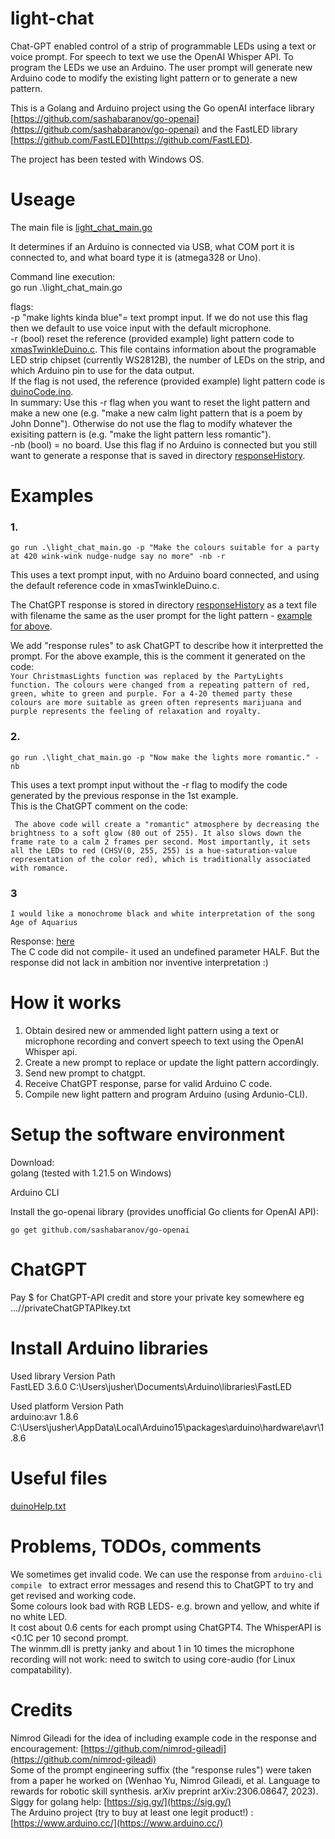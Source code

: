# light-chat
Chat-GPT enabled control of a strip of programmable LEDs using a text or voice prompt. For speech to text we use the OpenAI Whisper API. To program the LEDs we use an Arduino. The user prompt will generate new Arduino code to modify the existing light pattern or to generate a new pattern.

This is a Golang and Arduino project using the Go openAI interface library [https://github.com/sashabaranov/go-openai](https://github.com/sashabaranov/go-openai) and the FastLED library [https://github.com/FastLED](https://github.com/FastLED).

The project has been tested with Windows OS.



# Useage
The main file is [light_chat_main.go](light_chat_main.go)

It determines if an Arduino is connected via USB, what COM port it is connected to, and what board type it is (atmega328 or Uno).

Command line execution:  <br /> 
go run .\light_chat_main.go <br /> 

flags:<br /> 
-p "make lights kinda blue"= text prompt input. If we do not use this flag then we default to use voice input with the default microphone.<br /> 
-r (bool) reset the reference (provided example) light pattern code to [xmasTwinkleDuino.c](xmasTwinkleDuino.c). This file contains information about the programable LED strip chipset (currently WS2812B), the number of LEDs on the strip, and which Arduino pin to use for the data output.<br /> 
If the flag is not used, the reference (provided example) light pattern code is [duinoCode.ino](duinoCode/duinoCode.ino).<br /> 
In summary: Use this -r flag when you want to reset the light pattern and make a new one (e.g. "make a new calm light pattern that is a poem by John Donne"). Otherwise do not use the flag to modify whatever the exisiting pattern is (e.g. "make the light pattern less romantic"). <br /> 
 -nb (bool) = no board. Use this flag if no Arduino is connected but you still want to generate a response that is saved in directory [responseHistory](responseHistory).  <br /> 

# Examples

### 1.
```
go run .\light_chat_main.go -p "Make the colours suitable for a party 
at 420 wink-wink nudge-nudge say no more" -nb -r 
```
This uses a text prompt input, with no Arduino board connected, and using the default reference code in xmasTwinkleDuino.c.

 The ChatGPT response is stored in directory [responseHistory](responseHistory) as a text file with filename the same as the user prompt for the light pattern -  [example for above](<responseHistory/Make the colours suitable for an adult 4-20 party nudge-nudge wink-wink say.txt>).<br /> 

 We add "response rules" to ask ChatGPT to describe how it interpretted the prompt. For the above example, this is the comment it generated on the code:<br /> 
```Your ChristmasLights function was replaced by the PartyLights function. The colours were changed from a repeating pattern of red, green, white to green and purple. For a 4-20 themed party these colours are more suitable as green often represents marijuana and purple represents the feeling of relaxation and royalty.```

### 2.
 ``` 
 go run .\light_chat_main.go -p "Now make the lights more romantic." -nb
 ```
This uses a text prompt input without the -r flag to modify the code generated by the previous response in the 1st example.<br /> 
This is the ChatGPT comment on the code:<br /> 

```
 The above code will create a "romantic" atmosphere by decreasing the brightness to a soft glow (80 out of 255). It also slows down the frame rate to a calm 2 frames per second. Most importantly, it sets all the LEDs to red (CHSV(0, 255, 255) is a hue-saturation-value representation of the color red), which is traditionally associated with romance.
 ```

### 3
```
I would like a monochrome black and white interpretation of the song Age of Aquarius
```

Response: [here](<responseHistory/I would like a monochrome black and white interpretation of the song Age of Aquarius.txt>)<br /> 
The C code did not compile- it used an undefined parameter HALF. But the response did not lack in ambition nor inventive interpretation :)

# How it works
1. Obtain desired new or ammended light pattern using a text or microphone recording and convert speech to text using the OpenAI Whisper api.
3. Create a new prompt to replace or update the light pattern accordingly.
4. Send new prompt to chatgpt.
5. Receive ChatGPT response, parse for valid Arduino C code.
6. Compile new light pattern and program Arduino (using Ardunio-CLI). 

# Setup the software environment

Download: <br /> 
golang (tested with 1.21.5 on Windows)

Arduino CLI

Install the go-openai library (provides unofficial Go clients for OpenAI API):

```
go get github.com/sashabaranov/go-openai
```



# ChatGPT

Pay $ for ChatGPT-API credit and store your private key somewhere eg ...//privateChatGPTAPIkey.txt

# Install Arduino libraries
Used library Version Path<br />
FastLED      3.6.0   C:\Users\jusher\Documents\Arduino\libraries\FastLED<br />

Used platform Version Path<br />
arduino:avr   1.8.6   C:\Users\jusher\AppData\Local\Arduino15\packages\arduino\hardware\avr\1.8.6<br />

# Useful files
[duinoHelp.txt](duinoCode/duinoHelp.md)


# Problems, TODOs, comments

We sometimes get invalid code. We can use the response from ```arduino-cli compile ``` to extract error messages and resend this to ChatGPT to try and get revised and working code.<br />
Some colours look bad with RGB LEDS- e.g. brown and yellow, and white if no white LED.<br />
It cost about 0.6 cents for each prompt using ChatGPT4. The WhisperAPI is <0.1C per 10 second prompt.<br />
The winmm.dll is pretty janky and about 1 in 10 times the microphone recording will not work: need to switch to using core-audio (for Linux compatability).


# Credits

Nimrod Gileadi for the idea of including example code in the response and encouragement:  [https://github.com/nimrod-gileadi](https://github.com/nimrod-gileadi) <br /> 
Some of the prompt engineering suffix (the "response rules") were taken from a paper he worked on (Wenhao Yu, Nimrod Gileadi, et al. Language to rewards for robotic skill synthesis. arXiv preprint arXiv:2306.08647, 2023).<br />
Siggy for golang help: [https://sig.gy/](https://sig.gy/) <br />
The Arduino project (try to buy at least one legit product!) :[https://www.arduino.cc/](https://www.arduino.cc/) <br />  



